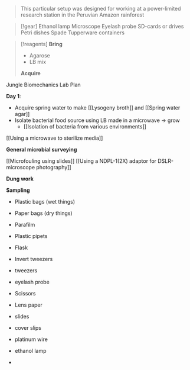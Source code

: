 >This particular setup was designed for working at a power-limited research station in the Peruvian Amazon rainforest


> [!gear]
> Ethanol lamp
> Microscope
> Eyelash probe
> SD-cards or drives
> Petri dishes
> Spade
> Tupperware containers

> [!reagents]
> **Bring**
> - Agarose
> - LB mix
> 
> **Acquire**
> 



Jungle Biomechanics Lab Plan

**Day 1**:
- Acquire spring water to make [[Lysogeny broth]] and [[Spring water agar]]
- Isolate bacterial food source using LB made in a microwave → grow
	- [[Isolation of bacteria from various environments]] 

[[Using a microwave to sterilize media]]


**General microbial surveying**

[[Microfouling using slides]]
[[Using a NDPL-1(2X) adaptor for DSLR-microscope photography]]


**Dung work**



**Sampling**
- Plastic bags (wet things)
- Paper bags (dry things)


- Parafilm
- Plastic pipets
- Flask
- Invert tweezers
- tweezers
- eyelash probe
- Scissors
- Lens paper
- slides
- cover slips
- platinum wire
- ethanol lamp
- 